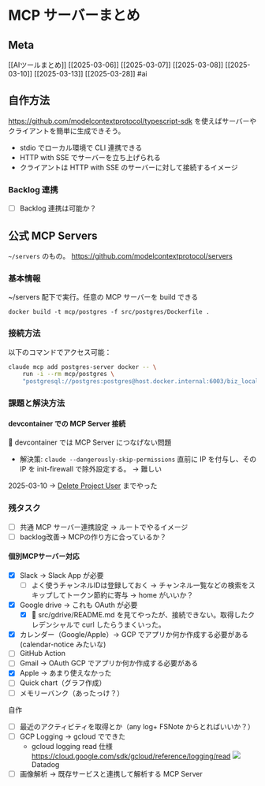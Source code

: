 # MCP サーバーまとめ

## Meta

[[AIツールまとめ]] [[2025-03-06]] [[2025-03-07]] [[2025-03-08]] [[2025-03-10]] [[2025-03-13]] [[2025-03-28]]
#ai

## 自作方法

https://github.com/modelcontextprotocol/typescript-sdk を使えばサーバーやクライアントを簡単に生成できそう。

- stdio でローカル環境で CLI 連携できる
- HTTP with SSE でサーバーを立ち上げられる
- クライアントは HTTP with SSE のサーバーに対して接続するイメージ

### Backlog 連携

- [ ] Backlog 連携は可能か？

## 公式 MCP Servers

`~/servers` のもの。
https://github.com/modelcontextprotocol/servers

### 基本情報

~/servers 配下で実行。任意の MCP サーバーを build できる

```
docker build -t mcp/postgres -f src/postgres/Dockerfile .
```

### 接続方法

以下のコマンドでアクセス可能：

```sh
claude mcp add postgres-server docker -- \
    run -i --rm mcp/postgres \
    "postgresql://postgres:postgres@host.docker.internal:6003/biz_local"
```

### 課題と解決方法

#### devcontainer での MCP Server 接続

🔶 devcontainer では MCP Server につなげない問題

- 解決策: `claude --dangerously-skip-permissions` 直前に IP を付与し、その IP を init-firewall で除外設定する。 -> 難しい

2025-03-10 -> [Delete Project User](https://developer.nulab.com/docs/backlog/api/2/delete-project-user/) までやった

### 残タスク

- [ ] 共通 MCP サーバー連携設定 -> ルートでやるイメージ
- [ ] backlog改善→ MCPの作り方に合っているか？

#### 個別MCPサーバー対応

- [x] Slack -> Slack App が必要
	- [ ] よく使うチャンネルIDは登録しておく -> チャンネル一覧などの検索をスキップしてトークン節約に寄与 -> home がいいか？
- [x] Google drive -> これも OAuth が必要
	- [x] 🔶 src/gdrive/README.md を見てやったが、接続できない。取得したクレデンシャルで curl したらうまくいった。
- [x] カレンダー（Google/Apple）-> GCP でアプリか何か作成する必要がある(calendar-notice みたいな)
- [ ] GitHub Action
- [ ] Gmail -> OAuth GCP でアプリか何か作成する必要がある
- [x] Apple -> あまり使えなかった
- [ ] Quick chart（グラフ作成）
- [ ] メモリーバンク（あったっけ？）

自作

- [ ] 最近のアクティビティを取得とか（any log+ FSNote からとればいいか？）
- [ ] GCP Logging -> gcloud でできた
	- gcloud logging read 仕様 https://cloud.google.com/sdk/gcloud/reference/logging/read
![](i/cb17f758-6141-4a70-a8fb-c8c1fdeff1d7.jpg) Datadog
- [ ] 画像解析 -> 既存サービスと連携して解析する MCP Server
